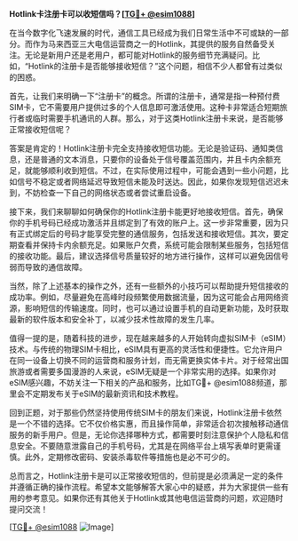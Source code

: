 **Hotlink卡注册卡可以收短信吗？[[TG💪+ @esim1088](https://t.me/s/esim1088)]**

在当今数字化飞速发展的时代，通信工具已经成为我们日常生活中不可或缺的一部分。而作为马来西亚三大电信运营商之一的Hotlink，其提供的服务自然备受关注。无论是新用户还是老用户，都可能对Hotlink的服务细节充满疑问。比如，“Hotlink的注册卡是否能够接收短信？”这个问题，相信不少人都曾有过类似的困惑。

首先，让我们来明确一下“注册卡”的概念。所谓的注册卡，通常是指一种预付费SIM卡，它不需要用户提供过多的个人信息即可激活使用。这种卡非常适合短期旅行者或临时需要手机通讯的人群。那么，对于这类Hotlink注册卡来说，是否能够正常接收短信呢？

答案是肯定的！Hotlink注册卡完全支持接收短信功能。无论是验证码、通知类信息，还是普通的文本消息，只要你的设备处于信号覆盖范围内，并且卡内余额充足，就能够顺利收到短信。不过，在实际使用过程中，可能会遇到一些小问题，比如信号不稳定或者网络延迟导致短信未能及时送达。因此，如果你发现短信迟迟未到，不妨检查一下自己的网络状态或者尝试重启设备。

接下来，我们来聊聊如何确保你的Hotlink注册卡能更好地接收短信。首先，确保你的手机号码已经成功激活并且绑定到了有效的账户上。这一步非常重要，因为只有正式绑定后的号码才能享受完整的通信服务，包括发送和接收短信。其次，要定期查看并保持卡内余额充足。如果账户欠费，系统可能会限制某些服务，包括短信的接收功能。最后，建议选择信号质量较好的地方进行操作，这样可以避免因信号弱而导致的通信故障。

当然，除了上述基本的操作之外，还有一些额外的小技巧可以帮助提升短信接收的成功率。例如，尽量避免在高峰时段频繁使用数据流量，因为这可能会占用网络资源，影响短信的传输速度。同时，也可以通过设置手机的自动更新功能，及时获取最新的软件版本和安全补丁，以减少技术性故障的发生几率。

值得一提的是，随着科技的进步，现在越来越多的人开始转向虚拟SIM卡（eSIM）技术。与传统的物理SIM卡相比，eSIM具有更高的灵活性和便捷性。它允许用户在同一设备上切换不同的运营商和服务计划，而无需更换实体卡片。对于经常出国旅游或者需要多国漫游的人来说，eSIM无疑是一个非常实用的选择。如果你对eSIM感兴趣，不妨关注一下相关的产品和服务，比如TG💪+ @esim1088频道，那里会不定期发布关于eSIM的最新资讯和技术教程。

回到正题，对于那些仍然坚持使用传统SIM卡的朋友们来说，Hotlink注册卡依然是一个不错的选择。它不仅价格实惠，而且操作简单，非常适合初次接触移动通信服务的新手用户。但是，无论你选择哪种方式，都需要时刻注意保护个人隐私和信息安全。不要随意泄露自己的手机号码，尤其是在网络平台上填写表单时更需谨慎。此外，定期修改密码、安装杀毒软件等措施也是必不可少的。

总而言之，Hotlink注册卡是可以正常接收短信的，但前提是必须满足一定的条件并遵循正确的操作流程。希望本文能够解答大家心中的疑惑，并为大家提供一些有用的参考意见。如果你还有其他关于Hotlink或其他电信运营商的问题，欢迎随时提问交流！

[[TG💪+ @esim1088](https://t.me/s/esim1088) ![Image](https://i.postimg.cc/4NQfJmqS/Snipaste-2025-05-13-00-14-12.png)]